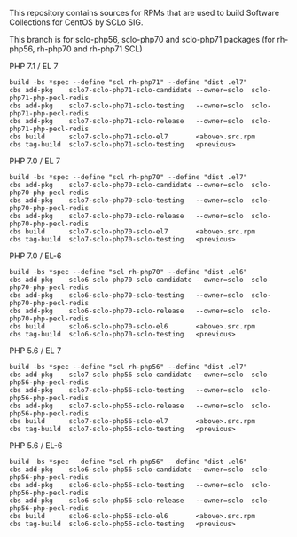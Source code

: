This repository contains sources for RPMs that are used
to build Software Collections for CentOS by SCLo SIG.

This branch is for sclo-php56, sclo-php70 and sclo-php71 packages
(for rh-php56, rh-php70 and rh-php71 SCL)


PHP 7.1 / EL 7

    build -bs *spec --define "scl rh-php71" --define "dist .el7"
    cbs add-pkg    sclo7-sclo-php71-sclo-candidate --owner=sclo  sclo-php71-php-pecl-redis
    cbs add-pkg    sclo7-sclo-php71-sclo-testing   --owner=sclo  sclo-php71-php-pecl-redis
    cbs add-pkg    sclo7-sclo-php71-sclo-release   --owner=sclo  sclo-php71-php-pecl-redis
    cbs build      sclo7-sclo-php71-sclo-el7       <above>.src.rpm
    cbs tag-build  sclo7-sclo-php71-sclo-testing   <previous>

PHP 7.0 / EL 7

    build -bs *spec --define "scl rh-php70" --define "dist .el7"
    cbs add-pkg    sclo7-sclo-php70-sclo-candidate --owner=sclo  sclo-php70-php-pecl-redis
    cbs add-pkg    sclo7-sclo-php70-sclo-testing   --owner=sclo  sclo-php70-php-pecl-redis
    cbs add-pkg    sclo7-sclo-php70-sclo-release   --owner=sclo  sclo-php70-php-pecl-redis
    cbs build      sclo7-sclo-php70-sclo-el7       <above>.src.rpm
    cbs tag-build  sclo7-sclo-php70-sclo-testing   <previous>

PHP 7.0 / EL-6

    build -bs *spec --define "scl rh-php70" --define "dist .el6"
    cbs add-pkg    sclo6-sclo-php70-sclo-candidate --owner=sclo  sclo-php70-php-pecl-redis
    cbs add-pkg    sclo6-sclo-php70-sclo-testing   --owner=sclo  sclo-php70-php-pecl-redis
    cbs add-pkg    sclo6-sclo-php70-sclo-release   --owner=sclo  sclo-php70-php-pecl-redis
    cbs build      sclo6-sclo-php70-sclo-el6       <above>.src.rpm
    cbs tag-build  sclo6-sclo-php70-sclo-testing   <previous>

PHP 5.6 / EL 7

    build -bs *spec --define "scl rh-php56" --define "dist .el7"
    cbs add-pkg    sclo7-sclo-php56-sclo-candidate --owner=sclo  sclo-php56-php-pecl-redis
    cbs add-pkg    sclo7-sclo-php56-sclo-testing   --owner=sclo  sclo-php56-php-pecl-redis
    cbs add-pkg    sclo7-sclo-php56-sclo-release   --owner=sclo  sclo-php56-php-pecl-redis
    cbs build      sclo7-sclo-php56-sclo-el7       <above>.src.rpm
    cbs tag-build  sclo7-sclo-php56-sclo-testing   <previous>

PHP 5.6 / EL-6

    build -bs *spec --define "scl rh-php56" --define "dist .el6"
    cbs add-pkg    sclo6-sclo-php56-sclo-candidate --owner=sclo  sclo-php56-php-pecl-redis
    cbs add-pkg    sclo6-sclo-php56-sclo-testing   --owner=sclo  sclo-php56-php-pecl-redis
    cbs add-pkg    sclo6-sclo-php56-sclo-release   --owner=sclo  sclo-php56-php-pecl-redis
    cbs build      sclo6-sclo-php56-sclo-el6       <above>.src.rpm
    cbs tag-build  sclo6-sclo-php56-sclo-testing   <previous>

